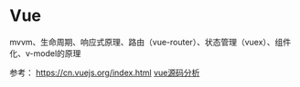 # Vue

mvvm、生命周期、响应式原理、路由（vue-router）、状态管理（vuex）、组件化、v-model的原理

参考：
https://cn.vuejs.org/index.html
[vue源码分析](https://ustbhuangyi.github.io/vue-analysis/)